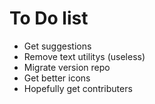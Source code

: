 # To Do list

- Get suggestions
- Remove text utilitys (useless)
- Migrate version repo
- Get better icons
- Hopefully get contributers
